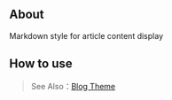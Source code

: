 ## About

Markdown style for article content display

## How to use

> See Also：[Blog Theme](https://github.com/zhennann/vona-module-cms-themeblog)
